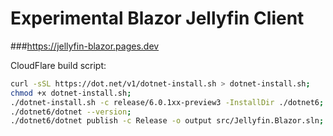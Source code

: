 ﻿# Experimental Blazor Jellyfin Client
###https://jellyfin-blazor.pages.dev


CloudFlare build script:
```bash
curl -sSL https://dot.net/v1/dotnet-install.sh > dotnet-install.sh;
chmod +x dotnet-install.sh;
./dotnet-install.sh -c release/6.0.1xx-preview3 -InstallDir ./dotnet6;
./dotnet6/dotnet --version;
./dotnet6/dotnet publish -c Release -o output src/Jellyfin.Blazor.sln;
```